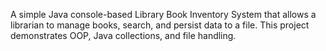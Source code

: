 A simple Java console-based Library Book Inventory System that allows a librarian to manage books, search, and persist data to a file. This project demonstrates OOP, Java collections, and file handling.
